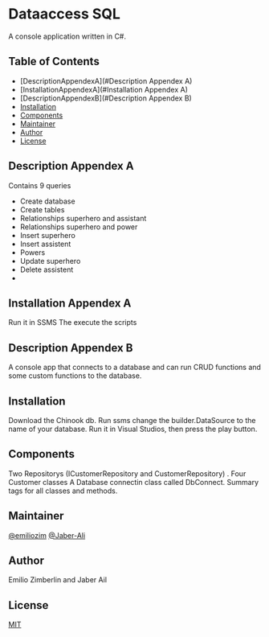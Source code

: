 # Dataaccess SQL
A console application written in C#. 
## Table of Contents
- [DescriptionAppendexA](#Description Appendex A)
- [InstallationAppendexA](#Installation Appendex A)
- [DescriptionAppendexB](#Description Appendex B)
- [Installation](#Installation)
- [Components](#Components)
- [Maintainer](#Maintainer)
- [Author](#Author)
- [License](#License)
## Description Appendex A
Contains 9 queries
- Create database
- Create tables
- Relationships superhero and assistant
- Relationships superhero and power
- Insert superhero
- Insert assistent
- Powers
- Update superhero
- Delete assistent
- 
## Installation Appendex A
Run it in SSMS
The execute the scripts

## Description Appendex B
A console app that connects to a database and
can run CRUD functions and some custom functions to the database.

## Installation
Download the Chinook db.
Run ssms
change the builder.DataSource to the name of your database.
Run it in Visual Studios, then press the play button.


## Components
Two Repositorys (ICustomerRepository and CustomerRepository) .
Four Customer classes
A Database connectin class called DbConnect.
Summary tags for all classes and methods.


## Maintainer
[@emiliozim](https://github.com/emiliozim) [@Jaber-Ali](https://github.com/Jaber-Ali)

## Author
Emilio Zimberlin and Jaber Ail
## License
[MIT](https://choosealicense.com/licenses/mit/)
